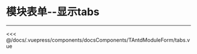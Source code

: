 # 模块表单--显示tabs

---

<common-code-format isShowModule>
  <docsComponents-TAntdModuleForm-tabs slot="source"></docsComponents-TAntdModuleForm-tabs>
 <<< @/docs/.vuepress/components/docsComponents/TAntdModuleForm/tabs.vue
</common-code-format>
